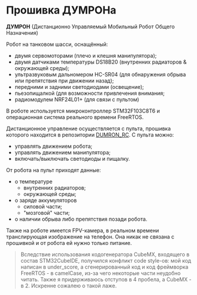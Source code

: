 Прошивка ДУМРОНа
================

**ДУМРОН** (Дистанционно Управляемый Мобильный Робот Общего Назначения)

Робот на танковом шасси, оснащённый:
- двумя сервомоторами (плечо и клешня манипулятора);
- двумя датчиками температуры DS18B20 (внутренних радиаторов & окружающей среды);
- ультразвуковым дальномером HC-SR04 (для обнаружения обрыва или препятствия при движении назад);
- передними и задними светодиодами (освещение);
- пьезопищалкой (для возможности привлечения внимания;
- радиомодулем NRF24L01+ (для связи с пультом)

В роботе используется микроконтроллер STM32F103C8T6 и операционная система реального времени
FreeRTOS.

Дистанционное управление осуществляется с пульта, прошивка которого находится
в репозитории [DUMRON_RC](https://github.com/Danya0x07/DUMRON_RC). 
С пульта можно:
- управлять движением робота;
- управлять движением манипулятора;
- включать/выключать светодиоды и пищалку. 

От робота на пульт приходят данные:
- о температуре
    - внутренних радиаторов; 
    - окружающей среды;
- о заряде аккумуляторов
    - силовой части;
    - "мозговой" части;
- о наличии обрыва либо препятствия позади робота.

Также на роботе имеется FPV-камера, в реальном времени транслирующая 
изображение на телефон. Она никак не связана с прошивкой и от робота ей нужно
только питание.

> Вследствие использования кодогенератора CubeMX, входящего
в состав STM32CubeIDE, получился конфликт code style-ов:
мой код написан в under_score, а сгенерированный код 
и код фреймворка FreeRTOS - в camelCase, из-за чего некоторые части 
неудобно читать. Также я придерживаюсь отступов в 4 пробела, а
CubeMX - в 2. Искренне сожалею о такой лаже.
